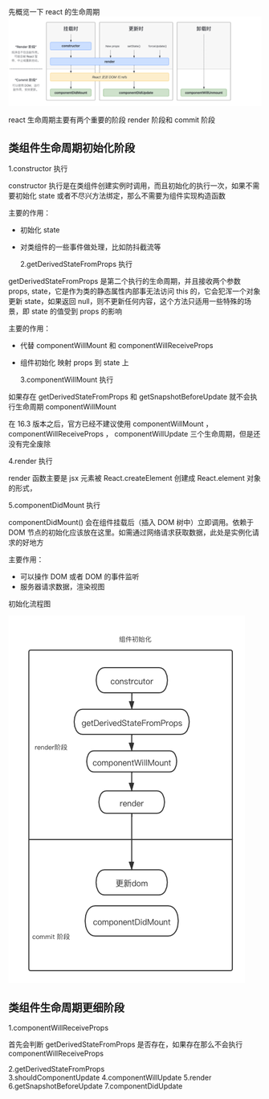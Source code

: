 先概览一下 react 的生命周期
![](img/react-lifeCycle.jpg)

react 生命周期主要有两个重要的阶段 render 阶段和 commit 阶段

## 类组件生命周期初始化阶段

1.constructor 执行

constructor 执行是在类组件创建实例时调用，而且初始化的执行一次，如果不需要初始化 state 或者不尽兴方法绑定，那么不需要为组件实现构造函数

主要的作用：

- 初始化 state
- 对类组件的一些事件做处理，比如防抖截流等

  2.getDerivedStateFromProps 执行

getDerivedStateFromProps 是第二个执行的生命周期，并且接收两个参数 props, state，它是作为类的静态属性内部事无法访问 this 的，它会犯浑一个对象更新 state，如果返回 null，则不更新任何内容，这个方法只适用一些特殊的场景，即 state 的值受到 props 的影响

主要的作用：

- 代替 componentWillMount 和 componentWillReceiveProps
- 组件初始化 映射 props 到 state 上

  3.componentWillMount 执行

如果存在 getDerivedStateFromProps 和 getSnapshotBeforeUpdate 就不会执行生命周期 componentWillMount

在 16.3 版本之后，官方已经不建议使用 componentWillMount ，componentWillReceiveProps ， componentWillUpdate 三个生命周期，但是还没有完全废除

4.render 执行

render 函数主要是 jsx 元素被 React.createElement 创建成 React.element 对象的形式，

5.componentDidMount 执行

componentDidMount() 会在组件挂载后（插入 DOM 树中）立即调用。依赖于 DOM 节点的初始化应该放在这里。如需通过网络请求获取数据，此处是实例化请求的好地方

主要作用：

- 可以操作 DOM 或者 DOM 的事件监听
- 服务器请求数据，渲染视图

初始化流程图

![](img/initCycle.png)

## 类组件生命周期更细阶段

1.componentWillReceiveProps

首先会判断 getDerivedStateFromProps 是否存在，如果存在那么不会执行 componentWillReceiveProps

2.getDerivedStateFromProps  
3.shouldComponentUpdate
4.componentWillUpdate
5.render
6.getSnapshotBeforeUpdate
7.componentDidUpdate
